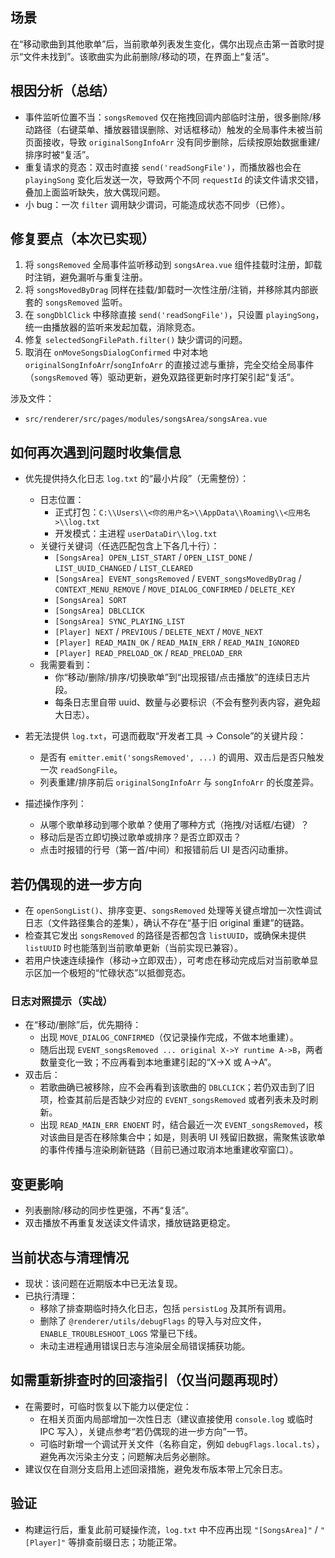 ## 场景

在“移动歌曲到其他歌单”后，当前歌单列表发生变化，偶尔出现点击第一首歌时提示“文件未找到”。该歌曲实为此前删除/移动的项，在界面上“复活”。

## 根因分析（总结）
- 事件监听位置不当：`songsRemoved` 仅在拖拽回调内部临时注册，很多删除/移动路径（右键菜单、播放器错误删除、对话框移动）触发的全局事件未被当前页面接收，导致 `originalSongInfoArr` 没有同步删除，后续按原始数据重建/排序时被“复活”。
- 重复请求的竞态：双击时直接 `send('readSongFile')`，而播放器也会在 `playingSong` 变化后发送一次，导致两个不同 `requestId` 的读文件请求交错，叠加上面监听缺失，放大偶现问题。
- 小 bug：一次 `filter` 调用缺少谓词，可能造成状态不同步（已修）。

## 修复要点（本次已实现）
1. 将 `songsRemoved` 全局事件监听移动到 `songsArea.vue` 组件挂载时注册，卸载时注销，避免漏听与重复注册。
2. 将 `songsMovedByDrag` 同样在挂载/卸载时一次性注册/注销，并移除其内部嵌套的 `songsRemoved` 监听。
3. 在 `songDblClick` 中移除直接 `send('readSongFile')`，只设置 `playingSong`，统一由播放器的监听来发起加载，消除竞态。
4. 修复 `selectedSongFilePath.filter()` 缺少谓词的问题。
5. 取消在 `onMoveSongsDialogConfirmed` 中对本地 `originalSongInfoArr`/`songInfoArr` 的直接过滤与重排，完全交给全局事件（`songsRemoved` 等）驱动更新，避免双路径更新时序打架引起“复活”。

涉及文件：
- `src/renderer/src/pages/modules/songsArea/songsArea.vue`

## 如何再次遇到问题时收集信息
- 优先提供持久化日志 `log.txt` 的“最小片段”（无需整份）：
  - 日志位置：
    - 正式打包：`C:\\Users\\<你的用户名>\\AppData\\Roaming\\<应用名>\\log.txt`
    - 开发模式：主进程 `userDataDir\\log.txt`
  - 关键行关键词（任选匹配包含上下各几十行）：
    - `[SongsArea] OPEN_LIST_START` / `OPEN_LIST_DONE` / `LIST_UUID_CHANGED` / `LIST_CLEARED`
    - `[SongsArea] EVENT_songsRemoved` / `EVENT_songsMovedByDrag` / `CONTEXT_MENU_REMOVE` / `MOVE_DIALOG_CONFIRMED` / `DELETE_KEY`
    - `[SongsArea] SORT`
    - `[SongsArea] DBLCLICK`
    - `[SongsArea] SYNC_PLAYING_LIST`
    - `[Player] NEXT` / `PREVIOUS` / `DELETE_NEXT` / `MOVE_NEXT`
    - `[Player] READ_MAIN_OK` / `READ_MAIN_ERR` / `READ_MAIN_IGNORED`
    - `[Player] READ_PRELOAD_OK` / `READ_PRELOAD_ERR`
  - 我需要看到：
    - 你“移动/删除/排序/切换歌单”到“出现报错/点击播放”的连续日志片段。
    - 每条日志里自带 uuid、数量与必要标识（不会有整列表内容，避免超大日志）。

- 若无法提供 `log.txt`，可退而截取“开发者工具 → Console”的关键片段：
  - 是否有 `emitter.emit('songsRemoved', ...)` 的调用、双击后是否只触发一次 `readSongFile`。
  - 列表重建/排序前后 `originalSongInfoArr` 与 `songInfoArr` 的长度差异。
- 描述操作序列：
  - 从哪个歌单移动到哪个歌单？使用了哪种方式（拖拽/对话框/右键）？
  - 移动后是否立即切换过歌单或排序？是否立即双击？
  - 点击时报错的行号（第一首/中间）和报错前后 UI 是否闪动重排。

## 若仍偶现的进一步方向
- 在 `openSongList()`、排序变更、`songsRemoved` 处理等关键点增加一次性调试日志（文件路径集合的差集），确认不存在“基于旧 original 重建”的链路。
- 检查其它发出 `songsRemoved` 的路径是否都包含 `listUUID`，或确保未提供 `listUUID` 时也能落到当前歌单更新（当前实现已兼容）。
- 若用户快速连续操作（移动→立即双击），可考虑在移动完成后对当前歌单显示区加一个极短的“忙碌状态”以抵御竞态。

### 日志对照提示（实战）
- 在“移动/删除”后，优先期待：
  - 出现 `MOVE_DIALOG_CONFIRMED`（仅记录操作完成，不做本地重建）。
  - 随后出现 `EVENT_songsRemoved ... original X->Y runtime A->B`，两者数量变化一致；不应再看到本地重建引起的“X->X 或 A->A”。
- 双击后：
  - 若歌曲确已被移除，应不会再看到该歌曲的 `DBLCLICK`；若仍双击到了旧项，检查其前后是否缺少对应的 `EVENT_songsRemoved` 或者列表未及时刷新。
  - 出现 `READ_MAIN_ERR ENOENT` 时，结合最近一次 `EVENT_songsRemoved`，核对该曲目是否在移除集合中；如是，则表明 UI 残留旧数据，需聚焦该歌单的事件传播与渲染刷新链路（目前已通过取消本地重建收窄窗口）。

## 变更影响
- 列表删除/移动的同步性更强，不再“复活”。
- 双击播放不再重复发送读文件请求，播放链路更稳定。

## 当前状态与清理情况
- 现状：该问题在近期版本中已无法复现。
- 已执行清理：
  - 移除了排查期临时持久化日志，包括 `persistLog` 及其所有调用。
  - 删除了 `@renderer/utils/debugFlags` 的导入与对应文件，`ENABLE_TROUBLESHOOT_LOGS` 常量已下线。
  - 未动主进程通用错误日志与渲染层全局错误捕获功能。

## 如需重新排查时的回滚指引（仅当问题再现时）
- 在需要时，可临时恢复以下能力以便定位：
  - 在相关页面内局部增加一次性日志（建议直接使用 `console.log` 或临时 IPC 写入），关键点参考“若仍偶现的进一步方向”一节。
  - 可临时新增一个调试开关文件（名称自定，例如 `debugFlags.local.ts`），避免再次污染主分支；问题解决后务必删除。
- 建议仅在自测分支启用上述回滚措施，避免发布版本带上冗余日志。

## 验证
- 构建运行后，重复此前可疑操作流，`log.txt` 中不应再出现 `"[SongsArea]"` / `"[Player]"` 等排查前缀日志；功能正常。

